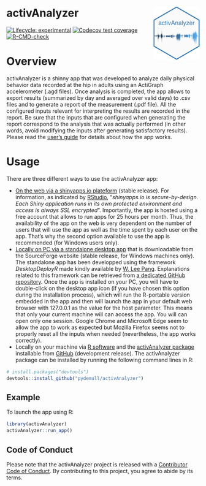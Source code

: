 
# activAnalyzer <img src="inst/app/www/favicon.png" align="right" height="138.5" />

<!-- badges: start -->

[![Lifecycle:
experimental](https://img.shields.io/badge/lifecycle-experimental-orange.svg)](https://lifecycle.r-lib.org/articles/stages.html#experimental)
[![Codecov test
coverage](https://codecov.io/gh/pydemull/activAnalyzer/branch/master/graph/badge.svg)](https://codecov.io/gh/pydemull/activAnalyzer?branch=master)
[![R-CMD-check](https://github.com/pydemull/activAnalyzer/workflows/R-CMD-check/badge.svg)](https://github.com/pydemull/activAnalyzer/actions)
<!-- badges: end -->

# Overview

activAnalyzer is a shinny app that was developed to analyze daily
physical behavior data recorded at the hip in adults using an ActiGraph
accelerometer (.agd files). Once analysis is completed, the app allows
to export results (summarized by day and averaged over valid days) to
.csv files and to generate a report of the measurement (.pdf file). All
the configured inputs relevant for interpreting the results are recorded
in the report. Be sure that the inputs that are configured when
generating the report correspond to the analysis that was actually
performed (in other words, avoid modifying the inputs after generating
satisfactory results). Please read the [user’s
guide](https://github.com/pydemull/activAnalyzer/blob/master/inst/guide/user_guide_en.pdf)
for details about how the app works.

# Usage

There are three different ways to use the activAnalyzer app:

-   [On the web via a shinyapps.io
    plateform](https://pydemull.shinyapps.io/activAnalyzer/) (stable
    release). For information, as indicated by
    [RStudio](https://www.shinyapps.io/), “*shinyapps.io is
    secure-by-design. Each Shiny application runs in its own protected
    environment and access is always SSL encrypted*”. Importantly, the
    app is hosted using a free account that allows to run apps for 25
    hours per month. Thus, the availability of the app on the web is
    very dependent on the number of users that will use the app as well
    as the time spent by each user on the app. That’s why the second
    option available to use the app is recommended (for Windows users
    only).
-   [Locally on PC via a standalone desktop
    app](https://sourceforge.net/projects/activanalyzer) that is
    downloadable from the SourceForge website (stable release, for
    Windows machines only). The standalone app has been developped using
    the framework *DesktopDeployR* made kindly available by [W. Lee
    Pang](https://github.com/wleepang). Explanations related to this
    framework can be retrieved from [a dedicated GitHub
    repository](https://github.com/wleepang/DesktopDeployR). Once the
    app is installed on your PC, you will have to double-click on the
    desktop app icon (if you have chosen this option during the
    installation process), which will run the R-portable version
    embedded in the app and then will launch the app in your default web
    browser with 127.0.0.1 as the value for the host parameter. This
    means that only your current machine will can access the app. You
    will can open only one session. Google Chrome and Microsoft Edge
    seem to allow the app to work as expected but Mozilla Firefox seems
    not to properly reset all the inputs when needed (nevertheless, the
    app works correctly).
-   Locally on your machine via [R software](https://cran.rstudio.com/)
    and the [activAnalyzer
    package](https://github.com/pydemull/activAnalyzer) installable from
    [GitHub](https://github.com/pydemull/activAnalyzer) (development
    release). The activAnalyzer package can be installed by running the
    following command lines in R:

``` r
# install.packages("devtools")
devtools::install_github("pydemull/activAnalyzer")
```

## Example

To launch the app using R:

``` r
library(activAnalyzer)
activAnalyzer::run_app()
```

## Code of Conduct

Please note that the activAnalyzer project is released with a
[Contributor Code of
Conduct](https://pydemull.github.io/activAnalyzer/CODE_OF_CONDUCT.html).
By contributing to this project, you agree to abide by its terms.
